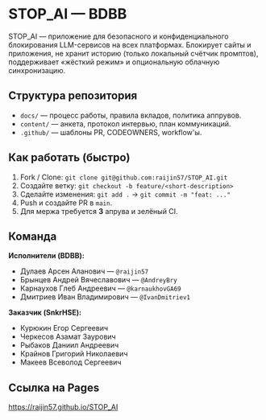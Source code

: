 # STOP_AI — BDBB

STOP_AI — приложение для безопасного и конфиденциального блокирования
LLM-сервисов на всех платформах. Блокирует сайты и приложения, не хранит
историю (только локальный счётчик промптов), поддерживает «жёсткий режим»
и опциональную облачную синхронизацию.

## Структура репозитория

- `docs/` — процесс работы, правила вкладов, политика аппрувов.
- `content/` — анкета, протокол интервью, план коммуникаций.
- `.github/` — шаблоны PR, CODEOWNERS, workflow'ы.

## Как работать (быстро)

1. Fork / Clone:
   `git clone git@github.com:raijin57/STOP_AI.git`
2. Создайте ветку:
   `git checkout -b feature/<short-description>`
3. Сделайте изменения:
   `git add .` → `git commit -m "feat: ..."`
4. Push и создайте PR в `main`.
5. Для мержа требуется **3** апрува и зелёный CI.

## Команда

**Исполнители (BDBB):**

- Дулаев Арсен Аланович — `@raijin57`
- Брынцев Андрей Вячеславович — `@AndreyBry`
- Карнаухов Глеб Андреевич — `@karnaukhovGA69`
- Дмитриев Иван Владимирович — `@IvanDmitriev1`

**Заказчик (SnkrHSE):**

- Курюкин Егор Сергеевич
- Черкесов Азамат Заурович
- Рыбаков Даниил Андреевич
- Крайнов Григорий Николаевич
- Макеев Всеволод Сергеевич

## Ссылка на Pages

<https://raijin57.github.io/STOP_AI>
